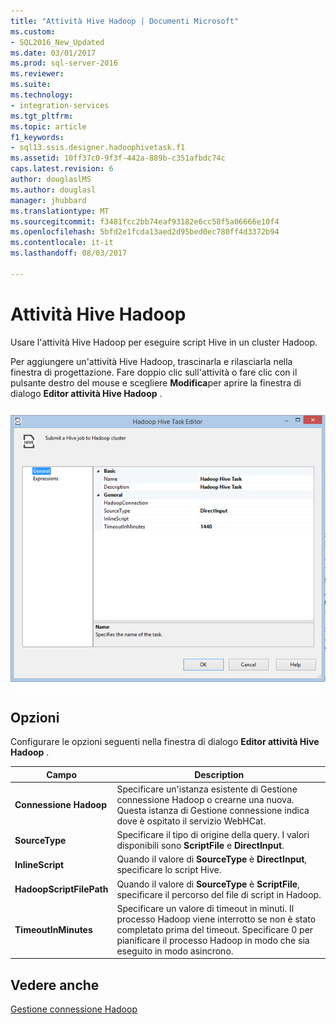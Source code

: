 ```yaml
---
title: "Attività Hive Hadoop | Documenti Microsoft"
ms.custom:
- SQL2016_New_Updated
ms.date: 03/01/2017
ms.prod: sql-server-2016
ms.reviewer: 
ms.suite: 
ms.technology:
- integration-services
ms.tgt_pltfrm: 
ms.topic: article
f1_keywords:
- sql13.ssis.designer.hadoophivetask.f1
ms.assetid: 10ff37c0-9f3f-442a-889b-c351afbdc74c
caps.latest.revision: 6
author: douglaslMS
ms.author: douglasl
manager: jhubbard
ms.translationtype: MT
ms.sourcegitcommit: f3481fcc2bb74eaf93182e6cc58f5a06666e10f4
ms.openlocfilehash: 5bfd2e1fcda13aed2d95bed0ec780ff4d3372b94
ms.contentlocale: it-it
ms.lasthandoff: 08/03/2017

---
```

# <a name="hadoop-hive-task"></a>Attività Hive Hadoop
  Usare l'attività Hive Hadoop per eseguire script Hive in un cluster Hadoop.  
  
 Per aggiungere un'attività Hive Hadoop, trascinarla e rilasciarla nella finestra di progettazione. Fare doppio clic sull'attività o fare clic con il pulsante destro del mouse e scegliere **Modifica**per aprire la finestra di dialogo **Editor attività Hive Hadoop** .  
  
 ![Editor attività Hive Hadoop](../../integration-services/control-flow/media/hadoop-hive-task.png "Editor attività Hive Hadoop")  
  
## <a name="options"></a>Opzioni  
 Configurare le opzioni seguenti nella finestra di dialogo **Editor attività Hive Hadoop** .  
  
|Campo|Description|  
|-----------|-----------------|  
|**Connessione Hadoop**|Specificare un'istanza esistente di Gestione connessione Hadoop o crearne una nuova. Questa istanza di Gestione connessione indica dove è ospitato il servizio WebHCat.|  
|**SourceType**|Specificare il tipo di origine della query. I valori disponibili sono **ScriptFile** e **DirectInput**.|  
|**InlineScript**|Quando il valore di **SourceType** è **DirectInput**, specificare lo script Hive.|  
|**HadoopScriptFilePath**|Quando il valore di **SourceType** è **ScriptFile**, specificare il percorso del file di script in Hadoop.|  
|**TimeoutInMinutes**|Specificare un valore di timeout in minuti. Il processo Hadoop viene interrotto se non è stato completato prima del timeout. Specificare 0 per pianificare il processo Hadoop in modo che sia eseguito in modo asincrono.|  
  
## <a name="see-also"></a>Vedere anche  
 [Gestione connessione Hadoop](../../integration-services/connection-manager/hadoop-connection-manager.md)  
  
  
